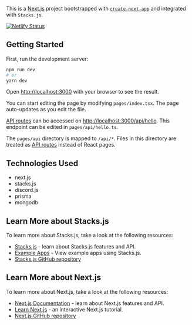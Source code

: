 This is a [Next.js](https://nextjs.org/) project bootstrapped with [`create-next-app`](https://github.com/vercel/next.js/tree/canary/packages/create-next-app) and integrated with `Stacks.js`.

[![Netlify Status](https://api.netlify.com/api/v1/badges/05fe79b0-5fa8-4fe6-8fc1-677542aabf0f/deploy-status)](https://app.netlify.com/sites/stacks-nextjs-starter/deploys)

## Getting Started

First, run the development server:

```bash
npm run dev
# or
yarn dev
```

Open [http://localhost:3000](http://localhost:3000) with your browser to see the result.

You can start editing the page by modifying `pages/index.tsx`. The page auto-updates as you edit the file.

[API routes](https://nextjs.org/docs/api-routes/introduction) can be accessed on [http://localhost:3000/api/hello](http://localhost:3000/api/hello). This endpoint can be edited in `pages/api/hello.ts`.

The `pages/api` directory is mapped to `/api/*`. Files in this directory are treated as [API routes](https://nextjs.org/docs/api-routes/introduction) instead of React pages.

## Technologies Used

- next.js
- stacks.js
- discord.js
- prisma
- mongodb

## Learn More about Stacks.js

To learn more about Stacks.js, take a look at the following resources:

- [Stacks.js](https://www.hiro.so/stacks-js) - learn about Stacks.js features and API.
- [Example Apps](https://docs.hiro.so/example-apps) - View example apps using Stacks.js.
- [Stacks.js GitHub repository](https://github.com/hirosystems/stacks.js)

## Learn More about Next.js

To learn more about Next.js, take a look at the following resources:

- [Next.js Documentation](https://nextjs.org/docs) - learn about Next.js features and API.
- [Learn Next.js](https://nextjs.org/learn) - an interactive Next.js tutorial.
- [Next.js GitHub repository](https://github.com/vercel/next.js/)
